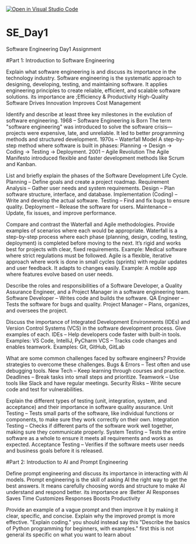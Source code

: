 [![Open in Visual Studio Code](https://classroom.github.com/assets/open-in-vscode-2e0aaae1b6195c2367325f4f02e2d04e9abb55f0b24a779b69b11b9e10269abc.svg)](https://classroom.github.com/online_ide?assignment_repo_id=18412240&assignment_repo_type=AssignmentRepo)
# SE_Day1
Software Engineering Day1 Assignment

#Part 1: Introduction to Software Engineering

Explain what software engineering is and discuss its importance in the technology industry.
Software engineering is the systematic approach to designing, developing, testing, and maintaining software. It applies engineering principles to create reliable, efficient, and scalable software solutions.
its importance are ;Efficiency & Productivity
                    High-Quality Software
                    Drives Innovation
                    Improves Cost Management
                    
Identify and describe at least three key milestones in the evolution of software engineering.
1968 – Software Engineering is Born
The term "software engineering" was introduced to solve the software crisis—projects were expensive, late, and unreliable.
It led to better programming methods and structured development.
1970s – Waterfall Model
A step-by-step method where software is built in phases: Planning → Design → Coding → Testing → Deployment.
2001 – Agile Revolution
The Agile Manifesto introduced flexible and faster development methods like Scrum and Kanban.

List and briefly explain the phases of the Software Development Life Cycle.
Planning – Define goals and create a project roadmap.
Requirement Analysis – Gather user needs and system requirements.
Design – Plan software structure, interface, and database.
Implementation (Coding) – Write and develop the actual software.
Testing – Find and fix bugs to ensure quality.
Deployment – Release the software for users.
Maintenance – Update, fix issues, and improve performance.

Compare and contrast the Waterfall and Agile methodologies. Provide examples of scenarios where each would be appropriate.
Waterfall is a step-by-step process where each phase (planning, design, coding, testing, deployment) is completed before moving to the next. It’s rigid and works best for projects with clear, fixed requirements.
Example: Medical software where strict regulations must be followed.
Agile is a flexible, iterative approach where work is done in small cycles (sprints) with regular updates and user feedback. It adapts to changes easily.
Example: A mobile app where features evolve based on user needs.

Describe the roles and responsibilities of a Software Developer, a Quality Assurance Engineer, and a Project Manager in a software engineering team.
Software Developer – Writes code and builds the software. 
QA Engineer – Tests the software for bugs and quality. 
Project Manager – Plans, organizes, and oversees the project. 

Discuss the importance of Integrated Development Environments (IDEs) and Version Control Systems (VCS) in the software development process. Give examples of each.
IDEs – Help developers code faster with built-in tools. 
Examples: VS Code, IntelliJ, PyCharm
VCS – Tracks code changes and enables teamwork. 
Examples: Git, GitHub, GitLab

What are some common challenges faced by software engineers? Provide strategies to overcome these challenges.
Bugs & Errors  – Test often and use debugging tools.
New Tech  – Keep learning through courses and practice.
Deadlines  – Break tasks into small steps and prioritize.
Teamwork  – Use tools like Slack and have regular meetings.
Security Risks  – Write secure code and test for vulnerabilities.

Explain the different types of testing (unit, integration, system, and acceptance) and their importance in software quality assurance.
Unit Testing  – Tests small parts of the software, like individual functions or components, to make sure they work correctly on their own.
Integration Testing  – Checks if different parts of the software work well together, making sure they communicate properly.
System Testing  – Tests the entire software as a whole to ensure it meets all requirements and works as expected.
Acceptance Testing  – Verifies if the software meets user needs and business goals before it is released.

#Part 2: Introduction to AI and Prompt Engineering


Define prompt engineering and discuss its importance in interacting with AI models.
Prompt engineering is the skill of asking AI the right way to get the best answers. It means carefully choosing words and structure to make AI understand and respond better.
its importance are :Better AI Responses
                    Saves Time
                    Customizes Responses
                    Boosts Productivity

Provide an example of a vague prompt and then improve it by making it clear, specific, and concise. Explain why the improved prompt is more effective.
"Explain coding." you should instead say this "Describe the basics of Python programming for beginners, with examples." first this is not general its specific on what you want to learn about
